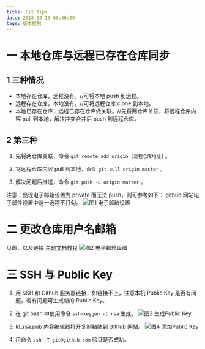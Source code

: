 ```yaml
---
title: Git Tips
date: 2018-06-13 00:46:09
tags: 版本控制
---
```

# 一 本地仓库与远程已存在仓库同步
## 1 三种情况
- 本地存在仓库，远程没有。//可将本地 push 到远程。
- 远程存在仓库，本地没有。//可将远程仓库 clone 到本地。
- 本地已存在仓库，远程已存在仓库做关联。//先将两仓库关联，将远程仓库内容 pull 到本地，解决冲突合并后 push 到远程仓库。

## 2 第三种
1. 先将两仓库关联，命令 `git remote add origin [远程仓库地址]` 。

2. 将远程仓库内容 pull 到本地，`命令 git pull origin master` 。

3. 解决问题后推送，命令 `git push -u origin master` 。

注意：出现电子邮箱设置为 private 而无法 push，则可参考如下：
github 网站电子邮件设置中这一选项不打勾。
![图1 电子邮箱设置](图1.png)

# 二 更改仓库用户名邮箱
见图，以及链接 [主题文档教程](https://help.github.com/articles/setting-your-commit-email-address-in-git/)
![图2 电子邮箱设置](图2.png)

# 三 SSH 与 Public Key
1. 用 SSH 和 Github 服务器链接，如链接不上，注意本机 Public Key 是否有问题，若有问题可生成新的 Public Key。

2. 在 git bash 中使用命令 `ssh-keygen -t rsa` 生成。
![图2 生成Public Key](图3.png)

3. Id_rsa.pub 内容编辑器打开复制粘贴到 Github 网站。
![图4 添加Public Key](图4.png)

4. 用命令 `ssh -T git@github.com` 验证是否成功。